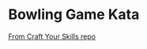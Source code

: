# Bowling Game Kata

[From Craft Your Skills repo](https://github.com/arolla/Craft_Your_Skills/blob/master/BowlingGame/readme.md)